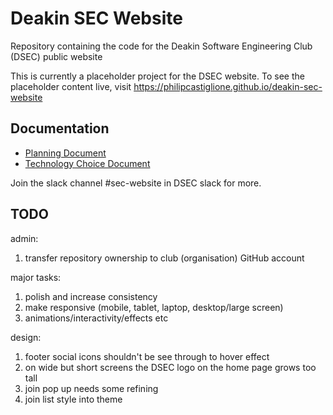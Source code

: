 # Deakin SEC Website
Repository containing the code for the Deakin Software Engineering Club (DSEC) public website

This is currently a placeholder project for the DSEC website. To see the placeholder content live, visit https://philipcastiglione.github.io/deakin-sec-website

## Documentation

- [Planning Document](https://docs.google.com/document/d/1y_2onuSHMA2cOb1OHVBb2HoMx5T1LK19wur8mgKdtFo/edit?usp=sharing)
- [Technology Choice Document](https://docs.google.com/document/d/1mhElwfZDG7kUfJWsp8aTqIe7F2KO7B3mys9CxFkBi94/edit?usp=sharing)

Join the slack channel #sec-website in DSEC slack for more.

## TODO

admin:

1. transfer repository ownership to club (organisation) GitHub account

major tasks:

1. polish and increase consistency
1. make responsive (mobile, tablet, laptop, desktop/large screen)
1. animations/interactivity/effects etc

design:

1. footer social icons shouldn't be see through to hover effect
1. on wide but short screens the DSEC logo on the home page grows too tall
1. join pop up needs some refining
1. join list style into theme

